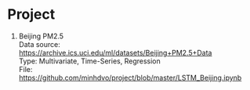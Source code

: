 # Project

1. Beijing PM2.5 <br>
Data source: https://archive.ics.uci.edu/ml/datasets/Beijing+PM2.5+Data <br>
Type: Multivariate, Time-Series, Regression <br>
File: https://github.com/minhdvo/project/blob/master/LSTM_Beijing.ipynb <br>
